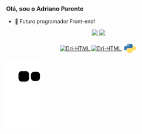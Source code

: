 ### Olá, sou o Adriano Parente

- 🔭 Futuro programador Front-end!

<div align="center">
  <a href="https://github.com/adrianopmachado">
  <img height="180em" src="https://github-readme-stats.vercel.app/api?username=adrianopmachado&show_icons=true&theme=tokyonight&include_all_commits=true&count_private=true"/>
  <img height="180em" src="https://github-readme-stats.vercel.app/api/top-langs/?username=adrianopmachado&layout=compact&langs_count=7&theme=tokyonight"/>
</div>

<div align="center" style="display: inline_block"><br>
  
  <img align="center" alt="Dri-HTML" height="30" width="40" src="https://cdn.jsdelivr.net/gh/devicons/devicon/icons/html5/html5-original-wordmark.svg" />
          
  <img align="center" alt="Dri-HTML" height="30" width="40" src="https://cdn.jsdelivr.net/gh/devicons/devicon/icons/html5/html5-original.svg" />
          
  <img align="center" alt="Rafa-Python" height="30" width="40" src="https://raw.githubusercontent.com/devicons/devicon/master/icons/python/python-original.svg">
</div>

 ![Snake animation](https://github.com/adrianopmachado/adrianopmachado/blob/output/github-contribution-grid-snake.svg)

